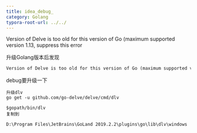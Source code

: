 ```yaml
---
title: idea_debug_
category: Golang
typora-root-url: ../../
---
```


 Version of Delve is too old for this version of Go (maximum supported version 1.13, suppress this error





升级Golang版本后发现

```txt
Version of Delve is too old for this version of Go (maximum supported version 1.12, suppress this error with --check-go-version=false)
```



debug要升级一下

```
升级dlv
go get -u github.com/go-delve/delve/cmd/dlv

$gopath/bin/dlv
复制到

D:\Program Files\JetBrains\GoLand 2019.2.2\plugins\go\lib\dlv\windows
```

